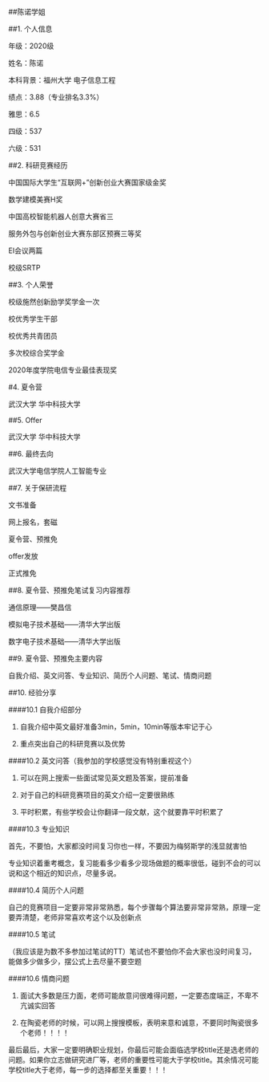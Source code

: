 ##陈诺学姐

##1. 个人信息

年级：2020级

姓名：陈诺

本科背景：福州大学 电子信息工程

绩点：3.88（专业排名3.3%）

雅思：6.5

四级：537

六级：531

##2. 科研竞赛经历

中国国际大学生“互联网+”创新创业大赛国家级金奖

数学建模美赛H奖

中国高校智能机器人创意大赛省三

服务外包与创新创业大赛东部区预赛三等奖

EI会议两篇

校级SRTP

##3. 个人荣誉

校级施然创新励学奖学金一次

校优秀学生干部 

校优秀共青团员

多次校综合奖学金

2020年度学院电信专业最佳表现奖

#4. 夏令营

武汉大学 华中科技大学

##5. Offer

武汉大学 华中科技大学

##6. 最终去向

武汉大学电信学院人工智能专业

##7. 关于保研流程

文书准备

网上报名，套磁

夏令营、预推免

offer发放

正式推免

##8. 夏令营、预推免笔试复习内容推荐

通信原理——樊昌信

模拟电子技术基础——清华大学出版

数字电子技术基础——清华大学出版

##9. 夏令营、预推免主要内容

自我介绍、英文问答、专业知识、简历个人问题、笔试、情商问题

##10. 经验分享

####10.1 自我介绍部分

1.	自我介绍中英文最好准备3min，5min，10min等版本牢记于心

2.	重点突出自己的科研竞赛以及优势

####10.2 英文问答（我参加的学校感觉没有特别重视这个）

1.	可以在网上搜索一些面试常见英文题及答案，提前准备

2.	对于自己的科研竞赛项目的英文介绍一定要很熟练

3.	平时积累，有些学校会让你翻译一段文献，这个就要靠平时积累了

####10.3 专业知识

首先，不要怕，大家都没时间复习你也一样，不要因为梅努斯学的浅显就害怕

专业知识着重考概念，复习能看多少看多少现场做题的概率很低，碰到不会的可以说和这个相近的知识点，尽量多说。

####10.4 简历个人问题

自己的竞赛项目一定要非常非常熟悉，每个步骤每个算法要非常非常熟，原理一定要弄清楚，老师非常喜欢考这个以及创新点

####10.5 笔试

（我应该是为数不多参加过笔试的TT）笔试也不要怕你不会大家也没时间复习，能做多少做多少，摆公式上去尽量不要空题

####10.6 情商问题

1.	面试大多数是压力面，老师可能故意问很难得问题，一定要态度端正，不卑不亢诚实回答

2.	在陶瓷老师的时候，可以网上搜搜模板，表明来意和诚意，不要同时陶瓷很多个老师！！！！

最后最后，大家一定要明确职业规划，你最后可能会面临选学校title还是选老师的问题。如果你立志做研究进厂等，老师的重要性可能大于学校title。其余情况可能学校title大于老师，每一步的选择都至关重要！！！
